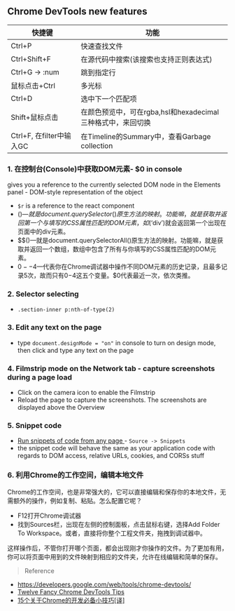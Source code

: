 ## Chrome DevTools new features

快捷键|功能
---|---
Ctrl+P|快速查找文件
Ctrl+Shift+F|在源代码中搜索(该搜索也支持正则表达式)
Ctrl+G -> :num|跳到指定行
鼠标点击+Ctrl|多光标
Ctrl+D|选中下一个匹配项
Shift+鼠标点击|在颜色预览中，可在rgba,hsl和hexadecimal三种格式中，来回切换
Ctrl+F, 在filter中输入GC|在Timeline的Summary中，查看Garbage collection

### 1. 在控制台(Console)中获取DOM元素- $0 in console

gives you a reference to the currently selected DOM node in the Elements panel - DOM-style representation of the object

- `$r` is a reference to the react component
- $()—就是document.querySelector()原生方法的映射。功能嘛，就是获取并返回第一个与填写的CSS属性匹配的DOM元素，如$(‘div’)就会返回第一个出现在页面中的div元素。
- $$()—就是document.querySelectorAll()原生方法的映射。功能嘛，就是获取并返回一个数组，数组中包含了所有与你填写的CSS属性匹配的DOM元素。
- $0--$4—代表你在Chrome调试器中操作不同DOM元素的历史记录，且最多记录5次，故而只有$0-$4这五个变量。$0代表最近一次，依次类推。

### 2. Selector selecting

- `.section-inner p:nth-of-type(2)`

### 3. Edit any text on the page

- type `document.designMode = "on"` in console to turn on design mode, then click and type any text on the page

### 4. Filmstrip mode on the Network tab - capture screenshots during a page load

- Click on the camera icon to enable the Filmstrip
- Reload the page to capture the screenshots. The screenshots are displayed above the Overview

### 5. Snippet code

- [Run snippets of code from any page
](https://developers.google.com/web/tools/chrome-devtools/debug/snippets/?hl=en) - `Source -> Snippets`
- the snippet code will behave the same as your application code with regards to DOM access, relative URLs, cookies, and CORSs stuff

### 6. 利用Chrome的工作空间，编辑本地文件

Chrome的工作空间，也是非常强大的，它可以直接编辑和保存你的本地文件，无需额外的操作，例如复制、粘贴。怎么配置它呢？

- F12打开Chrome调试器
- 找到Sources栏，出现在左侧的控制面板，点击鼠标右键，选择Add Folder To Workspace。或者，直接将你整个工程文件夹，拖拽到调试器中。

这样操作后，不管你打开哪个页面，都会出现刚才你操作的文件。为了更加有用，你可以将页面中用到的文件映射到相应的文件夹，允许在线编辑和简单的保存。

> Reference

- https://developers.google.com/web/tools/chrome-devtools/
- [Twelve Fancy Chrome DevTools Tips](https://hackernoon.com/twelve-fancy-chrome-devtools-tips-dc1e39d10d9d)
- [15个关于Chrome的开发必备小技巧[译]](http://www.cnblogs.com/giggle/p/5966991.html)
